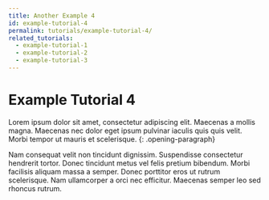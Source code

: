 ```yaml
---
title: Another Example 4
id: example-tutorial-4
permalink: tutorials/example-tutorial-4/
related_tutorials:
  - example-tutorial-1
  - example-tutorial-2
  - example-tutorial-3
---
```


# Example Tutorial 4

Lorem ipsum dolor sit amet, consectetur adipiscing elit. Maecenas a mollis magna. Maecenas nec dolor eget ipsum pulvinar iaculis quis quis velit. Morbi tempor ut mauris et scelerisque.
{: .opening-paragraph}

Nam consequat velit non tincidunt dignissim. Suspendisse consectetur hendrerit tortor. Donec tincidunt metus vel felis pretium bibendum. Morbi facilisis aliquam massa a semper. Donec porttitor eros ut rutrum scelerisque. Nam ullamcorper a orci nec efficitur. Maecenas semper leo sed rhoncus rutrum.
